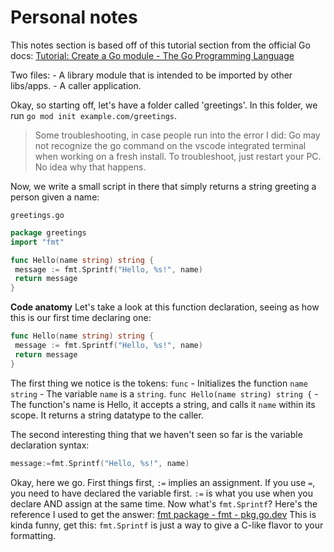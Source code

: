 # Personal notes

This notes section is based off of this tutorial section from the official Go docs: [Tutorial: Create a Go module - The Go Programming Language](https://go.dev/doc/tutorial/create-module)

Two files:
	- A library module that is intended to be imported by other libs/apps.
	- A caller application.

Okay, so starting off, let's have a folder called 'greetings'. In this folder, we run `go mod init example.com/greetings`.

> Some troubleshooting, in case people run into the error I did: Go may not recognize the go command on the vscode integrated terminal when working on a fresh install. To troubleshoot, just restart your PC. No idea why that happens.

Now, we write a small script in there that simply returns a string greeting a person given a name:

`greetings.go`
```go
package greetings
import "fmt"

func Hello(name string) string {
 message := fmt.Sprintf("Hello, %s!", name)
 return message
}
```

**Code anatomy**
Let's take a look at this function declaration, seeing as how this is our first time declaring one:
```go
func Hello(name string) string {
 message := fmt.Sprintf("Hello, %s!", name)
 return message
}
```
The first thing we notice is the tokens:
`func` - Initializes the function
`name string` - The variable `name` is a `string`.
`func Hello(name string) string {` - The function's name is Hello, it accepts a string, and calls it `name` within its scope. It returns a string datatype to the caller.

The second interesting thing that we haven't seen so far is the variable declaration syntax: 
```go
message:=fmt.Sprintf("Hello, %s!", name)
```

Okay, here we go. First things first, `:=` implies an assignment. If you use `=`, you need to have declared the variable first. `:=` is what you use when you declare AND assign at the same time.
Now what's `fmt.Sprintf`? Here's the reference I used to get the answer: [fmt package - fmt - pkg.go.dev](https://pkg.go.dev/fmt)
This is kinda funny, get this: `fmt.Sprintf` is just a way to give a C-like flavor to your formatting. 